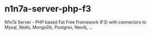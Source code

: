 # n1n7a-server-php-f3
N1n7a Server - PHP based Fat Free Framework (F3) with connectors to Mysql, Redis, MongoDb, Postgres, Neo4j, ...
